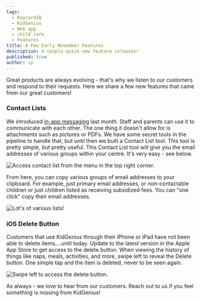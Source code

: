 ```yaml
---
tags:
  - DaycareIQ
  - KidGenius
  - Web app
  - child care
  - Features
title: A Few Early November Features
description: A couple quick new feature releases!
published: true
author: cp
---
```

Great products are always evolving - that's why we listen to our customers and respond to their requests.  Here we share a few new features that came from our great customers!

### Contact Lists

We introduced [in-app messaging](https://blog.daycareiq.com/2016-Live-View-and-In-App-Messaging) last month.  Staff and parents can use it to communicate with each other.  The one thing it doesn't allow for is attachments such as pictures or PDFs.  We have some secret tools in the pipeline to handle that, but until then we built a Contact List tool.  This tool is pretty simple, but pretty useful.  This Contact List tool will give you the email addresses of various groups within your centre.  It's very easy - see below.

![Access contact list from the menu in the top right corner.](https://blog.daycareiq.com/site_assets/images/contact.png)

From here, you can copy various groups of email addresses to your clipboard.  For example, just primary email addresses, or non-contactable children or just children listed as receiving subsidized fees.  You can "one click" copy their email addresses.

![Lot's of various lists!](https://blog.daycareiq.com/site_assets/images/contact_list.png)

### iOS Delete Button

Customers that use KidGenius through their iPhone or iPad have not been able to delete items....until today.  Update to the latest version in the Apple App Store to get access to the delete button.  When viewing the history of things like naps, meals, activities, and more, swipe left to reveal the Delete button.  One simple tap and the item is deleted, never to be seen again.

![Swipe left to access the delete button.](https://blog.daycareiq.com/site_assets/images/delete_button.png)

As always - we love to hear from our customers.  Reach out to us if you feel something is missing from KidGenius!


